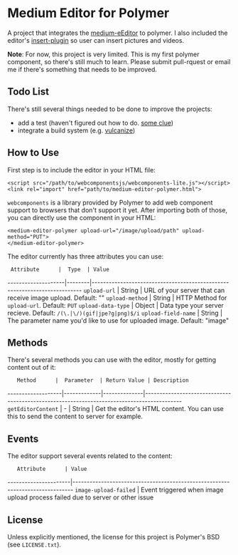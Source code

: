 # Medium Editor for Polymer

A project that integrates the [medium-eEditor](https://github.com/yabwe/medium-editor) to polymer. I also included the editor's [insert-plugin](https://github.com/orthes/medium-editor-insert-plugin) so user can insert pictures and videos. 

**Note**: For now, this project is very limited. This is my first polymer component, so there's still much to learn. Please submit pull-rquest or email me if there's something that needs to be improved.

## Todo List

There's still several things needed to be done to improve the projects:

* add a test (haven't figured out how to do. [some clue](https://gist.github.com/addyosmani/b318ca7618eed38c05e1))
* integrate a build system (e.g. [vulcanize](https://github.com/Polymer/vulcanize))

## How to Use

First step is to include the editor in your HTML file:

    <script src="/path/to/webcomponentsjs/webcomponents-lite.js"></script>
    <link rel="import" href="path/to/medium-editor-polymer.html">

`webcomponents` is a library provided by Polymer to add web component support to browsers that don't support it yet. After importing both of those, you can directly use the component in your HTML:

    <medium-editor-polymer upload-url="/image/upload/path" upload-method="PUT">
    </medium-editor-polymer>

The editor currently has three attributes you can use:

     Attribute      |  Type  | Value
--------------------|--------|--------------------------------------------------------------------------
`upload-url`        | String | URL of your server that can receive image upload. Default: ""
`upload-method`     | String | HTTP Method for `upload-url`. Default: `PUT`
`upload-data-type`  | Object | Data type your server recieve. Default: `/(\.|\/)(gif|jpe?g|png)$/i`
`upload-field-name` | String | The parameter name you'd like to use for uploaded image. Default: "image"

## Methods

There's several methods you can use with the editor, mostly for getting content out of it:

       Method      |  Parameter  | Return Value | Description
-------------------|-------------|--------------|-------------------------------------------------------------------------------------------
`getEditorContent` |      -      |    String    | Get the editor's HTML content. You can use this to send the content to server for example.

## Events

The editor support several events related to the content:

       Attribute      | Value
----------------------|------------------------------------------------------------------------------
`image-upload-failed` | Event triggered when image upload process failed due to server or other issue

## License

Unless explicitly mentioned, the license for this project is Polymer's BSD (see `LICENSE.txt`). 

